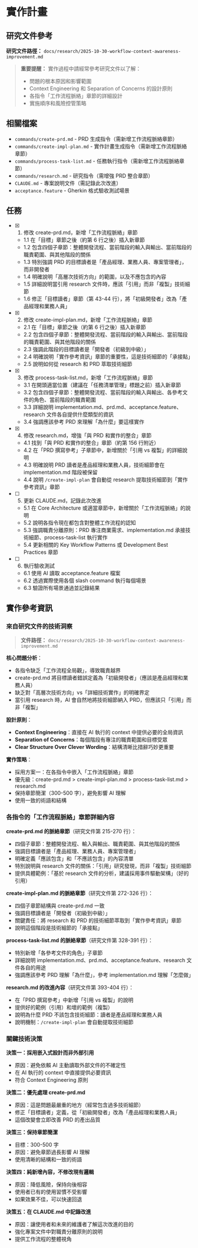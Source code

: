 # 實作計畫

## 研究文件參考

**研究文件路徑：** `docs/research/2025-10-30-workflow-context-awareness-improvement.md`

> **重要提醒：** 實作過程中請經常參考研究文件以了解：
>
> - 問題的根本原因和影響範圍
> - Context Engineering 和 Separation of Concerns 的設計原則
> - 各指令「工作流程脈絡」章節的詳細設計
> - 實施順序和風險控管策略

## 相關檔案

- `commands/create-prd.md` - PRD 生成指令（需新增工作流程脈絡章節）
- `commands/create-impl-plan.md` - 實作計畫生成指令（需新增工作流程脈絡章節）
- `commands/process-task-list.md` - 任務執行指令（需新增工作流程脈絡章節）
- `commands/research.md` - 研究指令（需增強 PRD 整合章節）
- `CLAUDE.md` - 專案說明文件（需記錄此次改進）
- `acceptance.feature` - Gherkin 格式驗收測試場景

## 任務

- [x] 1. 修改 create-prd.md，新增「工作流程脈絡」章節
  - 1.1 在「目標」章節之後（約第 6 行之後）插入新章節
  - 1.2 包含四個子章節：整體開發流程、當前階段的輸入與輸出、當前階段的職責範圍、與其他階段的關係
  - 1.3 特別強調 PRD 的目標讀者是「產品經理、業務人員、專案管理者」，而非開發者
  - 1.4 明確說明「高層次技術方向」的範圍，以及不應包含的內容
  - 1.5 詳細說明當引用 research 文件時，應該「引用」而非「複製」技術細節
  - 1.6 修正「目標讀者」章節（第 43-44 行），將「初級開發者」改為「產品經理和業務人員」

- [x] 2. 修改 create-impl-plan.md，新增「工作流程脈絡」章節
  - 2.1 在「目標」章節之後（約第 6 行之後）插入新章節
  - 2.2 包含四個子章節：整體開發流程、當前階段的輸入與輸出、當前階段的職責範圍、與其他階段的關係
  - 2.3 強調此階段的目標讀者是「開發者（初級到中級）」
  - 2.4 明確說明「實作參考資訊」章節的重要性，這是技術細節的「承接點」
  - 2.5 說明如何從 research 和 PRD 萃取技術細節

- [x] 3. 修改 process-task-list.md，新增「工作流程脈絡」章節
  - 3.1 在開頭適當位置（建議在「任務清單管理」標題之前）插入新章節
  - 3.2 包含四個子章節：整體開發流程、當前階段的輸入與輸出、各參考文件的角色、當前階段的職責範圍
  - 3.3 詳細說明 implementation.md、prd.md、acceptance.feature、research 文件各自提供什麼類型的資訊
  - 3.4 強調應該參考 PRD 來理解「為什麼」要這樣實作

- [x] 4. 修改 research.md，增強「與 PRD 和實作的整合」章節
  - 4.1 找到「與 PRD 和實作的整合」章節（約第 156 行附近）
  - 4.2 在「PRD 撰寫參考」子章節中，新增關於「引用 vs 複製」的詳細說明
  - 4.3 明確說明 PRD 讀者是產品經理和業務人員，技術細節會在 implementation.md 階段被保留
  - 4.4 說明 `/create-impl-plan` 會自動從 research 提取技術細節到「實作參考資訊」章節

- [ ] 5. 更新 CLAUDE.md，記錄此次改進
  - 5.1 在 Core Architecture 或適當章節中，新增關於「工作流程脈絡」的說明
  - 5.2 說明各指令現在都包含對整體工作流程的認知
  - 5.3 強調職責分離原則：PRD 專注商業需求、implementation.md 承接技術細節、process-task-list 執行實作
  - 5.4 更新相關的 Key Workflow Patterns 或 Development Best Practices 章節

- [ ] 6. 執行驗收測試
  - 6.1 使用 AI 讀取 acceptance.feature 檔案
  - 6.2 透過實際使用各個 slash command 執行每個場景
  - 6.3 驗證所有場景通過並記錄結果

## 實作參考資訊

### 來自研究文件的技術洞察
> **文件路徑：** `docs/research/2025-10-30-workflow-context-awareness-improvement.md`

**核心問題分析**：
- 各指令缺乏「工作流程全局觀」，導致職責越界
- create-prd.md 將目標讀者錯誤定義為「初級開發者」（應該是產品經理和業務人員）
- 缺乏對「高層次技術方向」vs「詳細技術實作」的明確界定
- 當引用 research 時，AI 會自然地將技術細節納入 PRD，但應該只「引用」而非「複製」

**設計原則**：
- **Context Engineering**：直接在 AI 執行的 context 中提供必要的全局資訊
- **Separation of Concerns**：每個階段有專注的職責範圍和目標受眾
- **Clear Structure Over Clever Wording**：結構清晰比措辭巧妙更重要

**實作策略**：
- 採用方案一：在各指令中嵌入「工作流程脈絡」章節
- 優先級：create-prd.md > create-impl-plan.md > process-task-list.md > research.md
- 保持章節簡潔（300-500 字），避免影響 AI 理解
- 使用一致的術語和結構

### 各指令的「工作流程脈絡」章節詳細內容

**create-prd.md 的脈絡章節**（研究文件第 215-270 行）：
- 四個子章節：整體開發流程、輸入與輸出、職責範圍、與其他階段的關係
- 強調目標讀者是「產品經理、業務人員、專案管理者」
- 明確定義「應該包含」和「不應該包含」的內容清單
- 特別說明與 research 文件的關係：「引用」研究發現，而非「複製」技術細節
- 提供具體範例：「基於 research 文件的分析，建議採用事件驅動架構」（好的引用）

**create-impl-plan.md 的脈絡章節**（研究文件第 272-326 行）：
- 四個子章節結構與 create-prd.md 一致
- 強調目標讀者是「開發者（初級到中級）」
- 關鍵責任：將 research 和 PRD 的技術細節萃取到「實作參考資訊」章節
- 說明這個階段是技術細節的「承接點」

**process-task-list.md 的脈絡章節**（研究文件第 328-391 行）：
- 特別新增「各參考文件的角色」子章節
- 詳細說明 implementation.md、prd.md、acceptance.feature、research 文件各自的用途
- 強調應該參考 PRD 理解「為什麼」，參考 implementation.md 理解「怎麼做」

**research.md 的改進內容**（研究文件第 393-404 行）：
- 在「PRD 撰寫參考」中新增「引用 vs 複製」的說明
- 提供好的範例（引用）和壞的範例（複製）
- 說明為什麼 PRD 不該包含技術細節：讀者是產品經理和業務人員
- 說明機制：`/create-impl-plan` 會自動提取技術細節

### 關鍵技術決策

**決策一：採用嵌入式設計而非外部引用**
- 原因：避免依賴 AI 主動讀取外部文件的不確定性
- 在 AI 執行的 context 中直接提供必要資訊
- 符合 Context Engineering 原則

**決策二：優先處理 create-prd.md**
- 原因：這是問題最嚴重的地方（經常包含過多技術細節）
- 修正「目標讀者」定義，從「初級開發者」改為「產品經理和業務人員」
- 這個改變會立即改善 PRD 的產出品質

**決策三：保持章節簡潔**
- 目標：300-500 字
- 原因：避免章節過長影響 AI 理解
- 使用清晰的結構和一致的術語

**決策四：純新增內容，不修改現有邏輯**
- 原因：降低風險，保持向後相容
- 使用者已有的使用習慣不受影響
- 如果效果不佳，可以快速回退

**決策五：在 CLAUDE.md 中記錄改進**
- 原因：讓使用者和未來的維護者了解這次改進的目的
- 強化專案文件中對職責分離原則的說明
- 提供工作流程的整體視角
